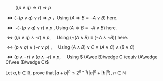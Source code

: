         $((p\vee q)\Rightarrow r)\Rightarrow p$

$\Leftrightarrow(\neg(p\vee q)\vee r)\Rightarrow p$   ，Using ($A\Rightarrow B\equiv \neg A \vee B$) here.

$\Leftrightarrow \neg(\neg (p\vee q)\vee r)\vee p$ ,    Using $(A\Rightarrow B\equiv \neg A \vee B)$ here.

$\Leftrightarrow ((p\vee q)\wedge \neg r)\vee p$,      Using ($\neg (A\wedge B)\equiv (\neg A \wedge \neg B)$) here.

$\Leftrightarrow (p\vee q)\wedge (\neg r \vee p)$  ,     Using  $(A\wedge B)\vee C \equiv (A\vee C)\wedge (B\vee C)$ 

$\Leftrightarrow (p\wedge \neg r)\vee (q\wedge \neg r)\vee p$,     Using $ (A\vee B)\wedge C \equiv (A\wedge C)\vee (B\wedge C)$







Let $a,b\in \mathbb{R}$, prove that $\left| a+b\right|^{n}\leq 2^{n-1}(\left|a\right|^{n}+\left|b\right|^{n})$, $n\in \mathbb{N}$
